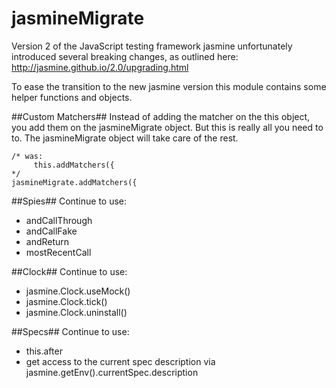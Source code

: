 # jasmineMigrate
Version 2 of the JavaScript testing framework jasmine unfortunately introduced several breaking changes, as outlined here:
http://jasmine.github.io/2.0/upgrading.html


To ease the transition to the new jasmine version this module contains some helper functions and objects.

##Custom Matchers##
Instead of adding the matcher on the this object, you add them on the jasmineMigrate object. But this is really all you need to to. The jasmineMigrate object will take care of the rest.

    /* was:
         this.addMatchers({
    */
    jasmineMigrate.addMatchers({
    
##Spies##
Continue to use:
* andCallThrough
* andCallFake
* andReturn
* mostRecentCall

##Clock##
Continue to use:
* jasmine.Clock.useMock()
* jasmine.Clock.tick()
* jasmine.Clock.uninstall()

##Specs##
Continue to use:
* this.after
* get access to the current spec description via jasmine.getEnv().currentSpec.description
